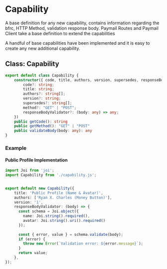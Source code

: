 
# Capability 
A base definition for any new capability, contains information regarding the bfrc, HTTP Method, validation response body. Paymail Routes and Paymail Client take a base definition to extend the capabilities

A handful of base capabilities have been implemented and it is easy to create any new additional capability. 

## Class: Capability

```ts
export default class Capability {
    constructor({ code, title, authors, version, supersedes, responseBodyValidator, method }: {
        code?: string;
        title: string;
        authors?: string[];
        version?: string;
        supersedes?: string[];
        method?: "GET" | "POST";
        responseBodyValidator?: (body: any) => any;
    }) 
    public getCode(): string 
    public getMethod(): "GET" | "POST" 
    public validateBody(body: any): any 
}
```


### Example

#### Public Profile Implementation

```ts
import Joi from 'joi';
import Capability from './capability.js';


export default new Capability({
    title: 'Public Profile (Name & Avatar)',
    authors: ['Ryan X. Charles (Money Button)'],
    version: '1',
    responseBodyValidator: (body) => {
      const schema = Joi.object({
        name: Joi.string().required(),
        avatar: Joi.string().uri().required()
      });
  
      const { error, value } = schema.validate(body);
      if (error) {
        throw new Error(`Validation error: ${error.message}`);
      }
      return value;
    },
});

```
